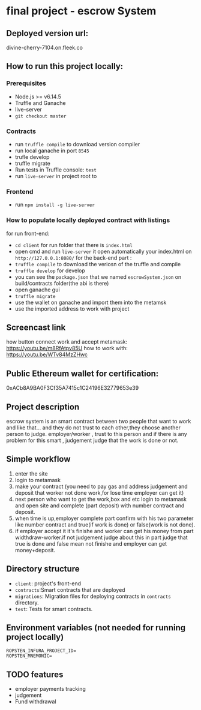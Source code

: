 # final project - escrow System

## Deployed version url:

divine-cherry-7104.on.fleek.co

## How to run this project locally:

### Prerequisites

- Node.js >= v6.14.5
- Truffle and Ganache
- live-server
- `git checkout master`

### Contracts

- run `truffle compile` to download version compiler
- run local ganache in port `8545` 
- trufle develop
- truffle migrate 
- Run tests in Truffle console: `test`
- run `live-server` in project root to 

### Frontend

- run `npm install -g live-server`

### How to populate locally deployed contract with listings
for run front-end:
- `cd client` for run folder that there is `index.html` 
- open cmd and run `live-server` it open automatically your index.html on `http://127.0.0.1:8080/`
for the back-end part :
- `truffle compile` to download the veriosn of the truffle and compile
- `truffle develop` for develop
- you can see the `package.json` that we named `escrowSystem.json` on build/contracts folder(the abi is there)
- open ganache gui 
- `truffle migrate ` 
- use the wallet on ganache and import them into the metamsk 
- use the imported address to work with project


## Screencast link
how button connect work and accept metamask:
https://youtu.be/m8RfAtpv85U
how to work with:
https://youtu.be/WTv84MzZHwc

## Public Ethereum wallet for certification:

0xACb8A9BA0F3Cf35A7415c1C24196E32779653e39

## Project description

escrow system is an smart contract between two people that want to work and like that...
and they do not trust to each other,they choose another person to judge. employer/worker , trust to this person and if there is any problem for this smart , judgement judge that the work is done or not.

## Simple workflow

1. enter the site 
2. login to metamask 
3. make your contract (you need to pay gas and address judgement and deposit that worker not done work,for lose time employer can get it)
4. next person who want to get the work,box and etc login to metamask and open site and complete (part deposit) with number contract and deposit.
5. when time is up,employer complete part confirm with his two parameter like number contract and true(if work is done) or false(work is not done).
6. if employer accept it it's finishe and worker can get his money from part widthdraw-worker.if not judgement judge about this in part judge that true is done and false mean not finishe and employer can get money+deposit.

## Directory structure

- `client`: project's front-end
- `contracts`:Smart contracts that are deployed
- `migrations`: Migration files for deploying contracts in `contracts` directory.
- `test`: Tests for smart contracts.

## Environment variables (not needed for running project locally)

```
ROPSTEN_INFURA_PROJECT_ID=
ROPSTEN_MNEMONIC=
```


## TODO features

- employer payments tracking
- judgement
- Fund withdrawal





